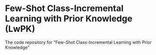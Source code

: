 
# Few-Shot Class-Incremental Learning with Prior Knowledge  (LwPK)

The code repository for "Few-Shot Class-Incremental Learning with Prior Knowledge"



